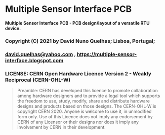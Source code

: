

#   Multiple Sensor Interface PCB

####   Multiple Sensor Interface PCB - PCB design/layout of a versatile RTU device.
###   Copyright (C) 2021 by David Nuno Quelhas; Lisboa, Portugal;
###   david.quelhas@yahoo.com ,  https://multiple-sensor-interface.blogspot.com 

### LICENSE: CERN Open Hardware Licence Version 2 - Weakly Reciprocal (CERN-OHL-W)                                                                           
> Preamble:
> CERN has developed this licence to promote collaboration among hardware designers and to provide a legal tool which supports
> the freedom to use, study, modify, share and distribute hardware designs and products based on those designs.
> The CERN-OHL-W is copyright CERN 2020. Anyone is welcome to use it, in unmodified form only.
> Use of this Licence does not imply any endorsement by CERN of any Licensor or their designs nor does it imply any involvement by CERN in their development.

 